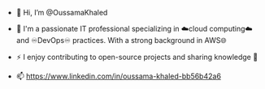 - 👋 Hi, I’m @OussamaKhaled
- 🚀 I'm a passionate IT professional specializing
     in ☁️cloud computing☁️ and ♾️DevOps♾️ practices.
     With a strong background in AWS🌐
- ⚡ I enjoy contributing to open-source projects and sharing knowledge 🙂
   
- 📫 https://www.linkedin.com/in/oussama-khaled-bb56b42a6
  

<!---
OussamaKhaled/OussamaKhaled is a ✨ special ✨ repository because its `README.md` (this file) appears on your GitHub profile.
You can click the Preview link to take a look at your changes.
--->
